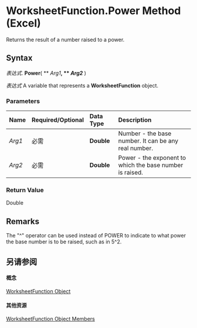 
# WorksheetFunction.Power Method (Excel)

Returns the result of a number raised to a power.


## Syntax

 _表达式_. **Power**( ** _Arg1_**, ** _Arg2_** )

 _表达式_ A variable that represents a **WorksheetFunction** object.


### Parameters



|**Name**|**Required/Optional**|**Data Type**|**Description**|
|:-----|:-----|:-----|:-----|
| _Arg1_|必需|**Double**|Number - the base number. It can be any real number.|
| _Arg2_|必需|**Double**|Power - the exponent to which the base number is raised.|

### Return Value

Double


## Remarks

The "^" operator can be used instead of POWER to indicate to what power the base number is to be raised, such as in 5^2.


## 另请参阅


#### 概念


[WorksheetFunction Object](7b1d5639-363d-632c-2cf0-2232562646b6.md)
#### 其他资源


[WorksheetFunction Object Members](http://msdn.microsoft.com/library/6811ca87-4b53-0bff-88c9-30bf7497879a%28Office.15%29.aspx)
